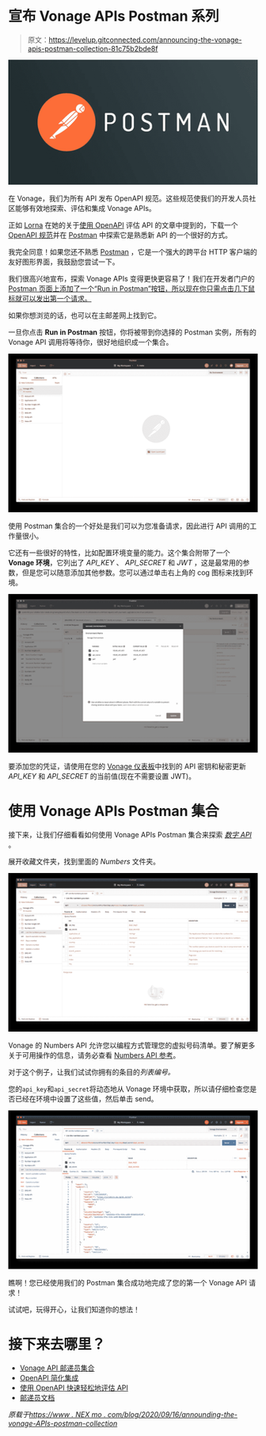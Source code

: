 # 宣布 Vonage APIs Postman 系列

> 原文：<https://levelup.gitconnected.com/announcing-the-vonage-apis-postman-collection-81c75b2bde8f>

![](img/a0a6e04c5c0b564c9ed4abe75b683130.png)

在 Vonage，我们为所有 API 发布 OpenAPI 规范。这些规范使我们的开发人员社区能够有效地探索、评估和集成 Vonage APIs。

正如 [Lorna](https://twitter.com/lornajane) 在她的关于[使用 OpenAPI](https://www.nexmo.com/blog/2019/09/13/evaluate-apis-quickly-and-easily-with-openapi-dr) 评估 API 的文章中提到的，下载一个 [OpenAPI 规范](https://developer.nexmo.com/concepts/guides/openapi)并在 [Postman](https://www.postman.com/) 中探索它是熟悉新 API 的一个很好的方式。

我完全同意！如果您还不熟悉 [Postman](https://www.postman.com/) ，它是一个强大的跨平台 HTTP 客户端的友好图形界面，我鼓励您尝试一下。

我们很高兴地宣布，探索 Vonage APIs 变得更快更容易了！我们在开发者门户的 [Postman 页面上添加了一个“Run in Postman”按钮，所以现在你只需点击几下鼠标就可以发出第一个请求。](https://developer.nexmo.com/tools/postman)

如果你想浏览的话，也可以在主邮差网上找到它。

一旦你点击 **Run in Postman** 按钮，你将被带到你选择的 Postman 实例，所有的 Vonage API 调用将等待你，很好地组织成一个集合。

![](img/49f2be67b1a9a0639986007871576e0c.png)

使用 Postman 集合的一个好处是我们可以为您准备请求，因此进行 API 调用的工作量很小。

它还有一些很好的特性，比如配置环境变量的能力。这个集合附带了一个 **Vonage 环境**，它列出了 *API_KEY* 、 *API_SECRET* 和 *JWT* ，这是最常用的参数，但是您可以随意添加其他参数。您可以通过单击右上角的 cog 图标来找到环境。

![](img/e919feacce417a0272db5df52a67fb59.png)

要添加您的凭证，请使用在您的 [Vonage 仪表板](https://gist.github.com/DanyF-github/dashboard.nexmo.com/)中找到的 API 密钥和秘密更新 *API_KEY* 和 *API_SECRET* 的当前值(现在不需要设置 JWT)。

# 使用 Vonage APIs Postman 集合

接下来，让我们仔细看看如何使用 Vonage APIs Postman 集合来探索 [*数字 API*](https://developer.nexmo.com/numbers/overview) 。

展开收藏文件夹，找到里面的 *Numbers* 文件夹。

![](img/0deede5e9f622edf16b9bd9de3cf8878.png)

Vonage 的 Numbers API 允许您以编程方式管理您的虚拟号码清单。要了解更多关于可用操作的信息，请务必查看 [Numbers API 参考](https://developer.nexmo.com/api/numbers?theme=dark)。

对于这个例子，让我们试试你拥有的条目的*列表编号。*

您的`api_key`和`api_secret`将动态地从 Vonage 环境中获取，所以请仔细检查您是否已经在环境中设置了这些值，然后单击 send。

![](img/00a2da168ddf0eec1c9383484ca64e8c.png)

瞧啊！您已经使用我们的 Postman 集合成功地完成了您的第一个 Vonage API 请求！

试试吧，玩得开心，让我们知道你的想法！

# 接下来去哪里？

*   [Vonage API 邮递员集合](https://developer.nexmo.com/tools/postman)
*   [OpenAPI 简化集成](https://www.nexmo.com/blog/2020/06/03/openapi-makes-easier-integrations)
*   [使用 OpenAPI 快速轻松地评估 API](https://www.nexmo.com/blog/2019/09/13/evaluate-apis-quickly-and-easily-with-openapi-dr)
*   [邮递员文档](https://learning.postman.com/docs/getting-started/introduction/)

*原载于*[*https://www . NEX mo . com/blog/2020/09/16/announding-the-vonage-APIs-postman-collection*](https://www.nexmo.com/blog/2020/09/16/announcing-the-vonage-apis-postman-collection)
